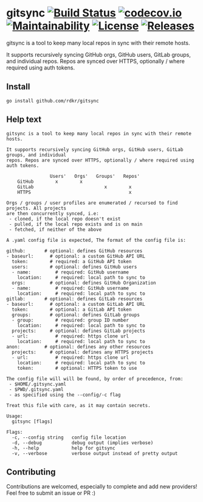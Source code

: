 # gitsync [![Build Status](https://travis-ci.org/rdkr/gitsync.svg)](https://travis-ci.org/rdkr/gitsync) [![codecov.io](https://codecov.io/github/rdkr/gitsync/coverage.svg)](https://codecov.io/github/rdkr/gitsync) [![Maintainability](https://api.codeclimate.com/v1/badges/c86f6cac36c28c9ea55f/maintainability)](https://codeclimate.com/github/rdkr/gitsync/maintainability) [![License](https://img.shields.io/github/license/rdkr/gitsync)](https://github.com/rdkr/gitsync/blob/master/LICENSE) [![Releases](https://img.shields.io/github/v/release/rdkr/gitsync)](https://github.com/rdkr/gitsync/releases)

gitsync is a tool to keep many local repos in sync with their remote hosts.

It supports recursively syncing GitHub orgs, GitHub users, GitLab groups, and individual
repos. Repos are synced over HTTPS, optionally / where required using auth tokens.

## Install

```
go install github.com/rdkr/gitsync
```

## Help text
```
gitsync is a tool to keep many local repos in sync with their remote hosts.

It supports recursively syncing GitHub orgs, GitHub users, GitLab groups, and individual
repos. Repos are synced over HTTPS, optionally / where required using auth tokens.

                Users'   Orgs'   Groups'   Repos'
    GitHub        x        x
    GitLab                          x        x
    HTTPS                                    x

Orgs / groups / user profiles are enumerated / recursed to find projects. All projects
are then concurrently synced, i.e:
 - cloned, if the local repo doesn't exist
 - pulled, if the local repo exists and is on main
 - fetched, if neither of the above

A .yaml config file is expected, The format of the config file is:

github:       # optional: defines GitHub resources
- baseurl:      # optional: a custom GitHub API URL
  token:        # required: a GitHub API token
  users:        # optional: defines GitHub users
  - name:         # required: GitHub username
    location:     # required: local path to sync to
  orgs:         # optional: defines GitHub Organization
  - name:         # required: GitHub username
    location:     # required: local path to sync to
gitlab:       # optional: defines GitLab resources
- baseurl:      # optional: a custom GitLab API URL
  token:        # optional: a GitLab API token
  groups:       # optional: defines GitLab groups
  - group:        # required: group ID number
    location:     # required: local path to sync to
  projects:     # optional: defines GitLab projects
  - url:          # required: https clone url
    location:     # required: local path to sync to
anon:         # optional: defines any other resources
  projects:     # optional: defines any HTTPS projects
  - url:          # required: https clone url
    location:     # required: local path to sync to
    token:        # optional: HTTPS token to use

The config file will will be found, by order of precedence, from:
 - $HOME/.gitsync.yaml
 - $PWD/.gitsync.yaml
 - as specified using the --config/-c flag

Treat this file with care, as it may contain secrets.

Usage:
  gitsync [flags]

Flags:
  -c, --config string   config file location
  -d, --debug           debug output (implies verbose)
  -h, --help            help for gitsync
  -v, --verbose         verbose output instead of pretty output
```

## Contributing
Contributions are welcomed, especially to complete and add new providers! Feel free to submit an issue or PR :)
